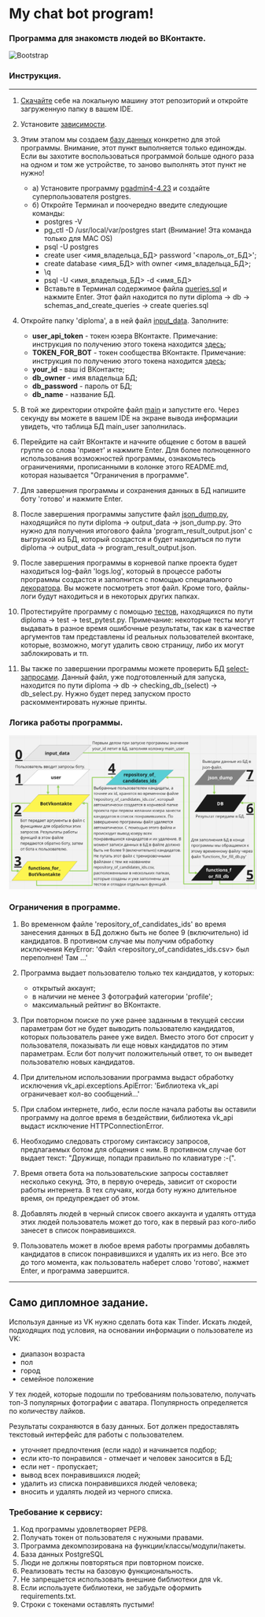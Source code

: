 # My chat bot program!
### Программа для знакомств людей во ВКонтакте.
![Bootstrap](https://i0.wp.com/citeia.com/wp-content/uploads/2019/09/a-complete-guide-to-chatbot-development-from-tools-to-best-practices-featured.jpg?resize=780%2C470&ssl=1)

### Инструкция.
___
1. [Скачайте](https://github.com/ervand7/My_program/archive/master.zip) себе на локальную машину этот репозиторий и откройте загруженную папку в вашем IDE.
2. Установите [зависимости](https://github.com/ervand7/My_program/blob/master/requirements.txt).
3. Этим этапом мы создаем [базу данных](https://github.com/ervand7/My_program/blob/master/diploma/db/schemas_and_create_queries/schema_made_on_MIRO.png) конкретно для этой программы. Внимание, этот пункт выполняется только единожды. Если вы захотите воспользоваться программой больше одного раза на одном и том же устройстве, то заново выполнять этот пункт не нужно! 
    * а) Установите программу [pgadmin4-4.23](https://www.pgadmin.org/download/) и создайте суперпользователя postgres.
    * б) Откройте Терминал и поочередно введите следующие команды:
        * postgres -V
        * pg_ctl -D /usr/local/var/postgres start (Внимание! Эта команда только для MAC OS)
        * psql -U postgres
        * create user <имя_владельца_БД> password '<пароль_от_БД>';
        * create database <имя_БД> with owner <имя_владельца_БД>;
        * \q
        * psql -U <имя_владельца_БД> -d <имя_БД>
        * Вставьте в Терминал содержимое файла [queries.sql](https://github.com/ervand7/My_program/blob/master/diploma/db/schemas_and_create_queries/create%20queries.sql) и нажмите Enter. Этот файл находится по пути diploma -> db -> schemas_and_create_queries -> create queries.sql
4. Откройте папку 'diploma', а в ней файл [input_data](https://github.com/ervand7/My_program/blob/master/diploma/input_data.py). Заполните:

    * **user_api_token** - токен юзера ВКонтакте. Примечание: инструкция по получению этого токена находится   [здесь](https://github.com/ervand7/My_program/blob/master/diploma/service_and_auxiliary_files/how_get_user_api_token.py);
    * **TOKEN_FOR_BOT** - токен сообщества ВКонтакте. Примечание: инструкция по получению этого токена находится [здесь](https://github.com/ervand7/My_program/blob/master/diploma/service_and_auxiliary_files/how_get_TOKEN_FOR_BOT.txt);
    * **your_id** - ваш id ВКонтакте; 
    * **db_owner** - имя владельца БД;
    * **db_password** - пароль от БД;
    * **db_name** - название БД.
    
5. В той же директории откройте файл [main](https://github.com/ervand7/My_program/blob/master/diploma/main.py) и запустите его. Через секунду вы можете в вашем IDE на экране вывода информации увидеть, что таблица БД main_user заполнилась. 
    
6. Перейдите на сайт ВКонтакте и начните общение с ботом в вашей группе со слова 'привет' и нажмите Enter. Для более полноценного использования возможностей программы, ознакомьтесь ограничениями, прописанными в колонке этого README.md, которая называется "Ограничения в программе".
    
7. Для завершения программы и сохранения данных в БД напишите боту 'готово' и нажмите Enter.
    
8. После завершения программы запустите файл [json_dump.py](https://github.com/ervand7/My_program/blob/master/diploma/output_data/json_dump.py), находящийся по пути diploma -> output_data -> json_dump.py. Это нужно для получения итогового файла 'program_result_output.json' с выгрузкой из БД, который создастся и будет находиться по пути diploma -> output_data -> program_result_output.json.
    
9. После завершения программы в корневой папке проекта будет находиться log-файл 'logs.log', который в процессе работы программы создастся и заполнится с помощью специального [декоратора](https://github.com/ervand7/My_program/blob/master/diploma/service_and_auxiliary_files/log_decorator_function.py). Вы можете посмотреть этот файл. Кроме того, файлы-логи будут находиться и в некоторых других папках. 

10. Протестируйте программу с помощью [тестов](https://github.com/ervand7/My_program/blob/master/diploma/test/test_pytest.py), находящихся по пути diploma -> test -> test_pytest.py. Примечание: некоторые тесты могут выдавать в разное время ошибочные результаты, так как в качестве аргументов там представлены id реальных пользователей вконтаке, которые, возможно, могут удалить свою страницу, либо их могут заблокировать и тп.

11. Вы также по завершении программы можете проверить БД [select-запросами](https://github.com/ervand7/My_program/blob/master/diploma/db/checking_db_(select)/db_select.py). Данный файл, уже подготовленный для запуска, находится по пути diploma -> db -> checking_db_(select) -> db_select.py. Нужно будет перед запуском просто раскомментировать нужные принты.


### Логика работы программы.
![Bootstrap](https://github.com/ervand7/My_best_summary_about_python/blob/master/summary/web_scraping/HTML/2020/logic.png?raw=true)

### Ограничения в программе.
1. Во временном файле 'repository_of_candidates_ids' во время занесения данных в БД должно быть не более 9 (включительно) id кандидатов. В противном случае мы получим обработку исключения KeyError: 'Файл <repository_of_candidates_ids.csv> был переполнен! Там ...'

2. Программа выдает пользователю только тех кандидатов, у которых:
    * открытый аккаунт;
    * в наличии не менее 3 фотографий категории 'profile';
    * максимальный рейтинг во ВКонтакте.

3. При повторном поиске по уже ранее заданным в текущей сессии параметрам бот не будет выводить пользователю кандидатов, которых пользователь ранее уже видел. Вместо этого бот спросит у пользователя, показывать ли еще новых кандидатов по этим параметрам. Если бот получит положительный ответ, то он выведет пользователю новых кандидатов.

4. При длительном использовании программа выдаст обработку исключения vk_api.exceptions.ApiError: 'Библиотека vk_api ограничевает кол-во сообщений...'

5. При слабом интернете, либо, если после начала работы вы оставили программу на долгое время в бездействии, библиотека vk_api выдаст исключение HTTPConnectionError.

6. Необходимо следовать строгому синтаксису запросов, предлагаемых ботом для общения с ним. В противном случае бот выдает текст: "Дружище, попади правильно по клавиатуре :-(".

7. Время ответа бота на пользовательские запросы составляет несколько секунд. Это, в первую очередь, зависит от скорости работы интернета. В тех случаях, когда боту нужно длительное время, он предупреждает об этом.

8. Добавлять людей в черный список своего аккаунта и удалять оттуда этих людей пользователь может до того, как в первый раз кого-либо занесет в список понравившихся.

9. Пользователь может в любое время работы программы добавлять кандидатов в список понравившихся и удалять их из него. Все это до того момента, как пользователь наберет слово 'готово', нажмет Enter, и программа завершится.
***
## Само дипломное задание.
Используя данные из VK нужно сделать бота как Tinder. Искать людей, подходящих под условия, на основании информации о пользователе из VK:
- диапазон возраста
- пол
- город
- семейное положение


У тех людей, которые подошли по требованиям пользователю, получать топ-3 популярных фотографии с аватара. Популярность определяется по количеству лайков.

Результаты сохраняются в базу данных.
Бот должен предоставлять текстовый интерфейс для работы с пользователем.  
- уточняет предпочтения (если надо) и начинается подбор;
- если кто-то понравился - отмечает и человек заносится в БД;
- если нет - пропускает;
- вывод всех понравившихся людей;
- удалить из списка понравившихся людей человека;  
- вносить и удалять людей из черного списка.





### Требование к сервису:
1. Код программы удовлетворяет PEP8.
2. Получать токен от пользователя с нужными правами.
3. Программа декомпозирована на функции/классы/модули/пакеты.
4. База данных PostgreSQL
5. Люди не должны повторяться при повторном поиске.
6. Реализовать тесты на базовую функциональность.
7. Не запрещается использовать внешние библиотеки для vk.
8. Если используете библиотеки, не забудьте оформить requirements.txt.
9. Строки с токенами оставлять пустыми!


 
